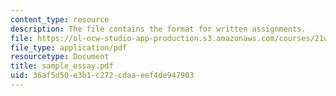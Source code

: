 ```yaml
---
content_type: resource
description: The file contains the format for written assignments.
file: https://ol-ocw-studio-app-production.s3.amazonaws.com/courses/21w-731-1-writing-and-experience-exploring-self-in-society-spring-2004/36af5d50e3b1c272cdaaeef4de947903_sample_essay.pdf
file_type: application/pdf
resourcetype: Document
title: sample_essay.pdf
uid: 36af5d50-e3b1-c272-cdaa-eef4de947903
---
```


